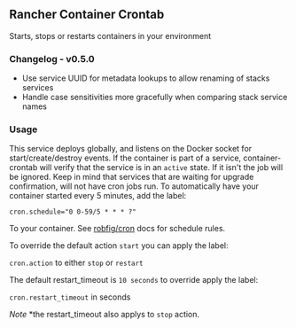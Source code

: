 ## Rancher Container Crontab
Starts, stops or restarts containers in your environment

### Changelog - v0.5.0

* Use service UUID for metadata lookups to allow renaming of stacks services
* Handle case sensitivities more gracefully when comparing stack service names

### Usage

This service deploys globally, and listens on the Docker socket for start/create/destroy events.
If the container is part of a service, container-crontab will verify that the service is in an
`active` state. If it isn't the job will be ignored. Keep in mind that services that are waiting
for upgrade confirmation, will not have cron jobs run.
To automatically have your container started every 5 minutes, add the label:

`cron.schedule="0 0-59/5 * * * ?"`

To your container. See [robfig/cron](https://godoc.org/github.com/robfig/cron) docs for schedule rules.

To override the default action `start` you can apply the label:

`cron.action` to either `stop` or `restart`

The default restart_timeout is `10 seconds` to override apply the label:

`cron.restart_timeout` in seconds

_Note_ *the restart_timeout also applys to `stop` action.
